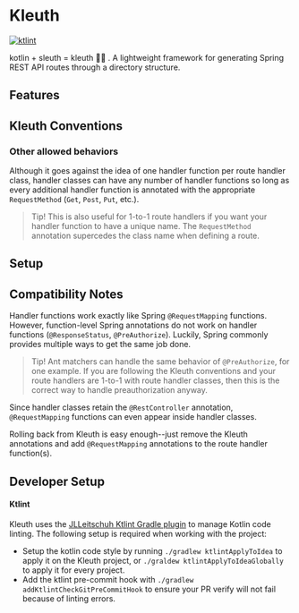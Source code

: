 # Kleuth

[![ktlint](https://img.shields.io/badge/code%20style-%E2%9D%A4-FF4081.svg)](https://ktlint.github.io/)

kotlin + sleuth = kleuth 🕵️‍♂️ . A lightweight framework for generating Spring REST API routes through a directory structure.

## Features

## Kleuth Conventions

### Other allowed behaviors

Although it goes against the idea of one handler function per route handler class, handler classes can have any number of handler functions so long as every additional handler function is annotated with the appropriate `RequestMethod` (`Get`, `Post`, `Put`, etc.). 

> Tip! This is also useful for 1-to-1 route handlers if you want your handler function to have a unique name. The `RequestMethod` annotation supercedes the class name when defining a route.

## Setup

## Compatibility Notes
Handler functions work exactly like Spring `@RequestMapping` functions. However,
function-level Spring annotations do not work on handler functions (`@ResponseStatus`, `@PreAuthorize`). Luckily, Spring commonly provides multiple ways to get the same job done. 
> Tip! Ant matchers can handle the same behavior of `@PreAuthorize`, for one example. If you are following the Kleuth conventions and your route handlers are 1-to-1 with route handler classes, then this is the correct way to handle preauthorization anyway.

Since handler classes retain the `@RestController` annotation, `@RequestMapping` functions can even appear inside handler classes.

Rolling back from Kleuth is easy enough--just remove the Kleuth annotations and add `@RequestMapping` annotations to the route handler function(s).

## Developer Setup

#### Ktlint
Kleuth uses the [JLLeitschuh Ktlint Gradle plugin](https://github.com/JLLeitschuh/ktlint-gradle) to manage Kotlin code linting. 
The following setup is required when working with the project:
 - Setup the kotlin code style by running `./gradlew ktlintApplyToIdea` to apply it on the Kleuth project, 
   or `./graldew ktlintApplyToIdeaGlobally` to apply it for every project.
 - Add the ktlint pre-commit hook with `./gradlew addKtlintCheckGitPreCommitHook` 
   to ensure your PR verify will not fail because of linting errors.
